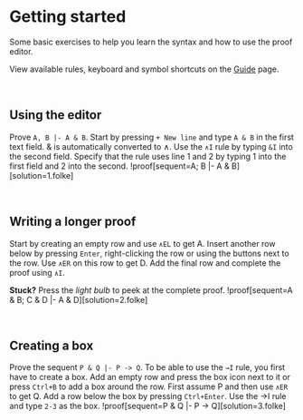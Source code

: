# Getting started
Some basic exercises to help you learn the syntax and how to use the proof editor.

View available rules, keyboard and symbol shortcuts on the [Guide](../guide/) page.

<br />

## Using the editor
Prove `A, B |- A & B`. Start by pressing `+ New line` and type `A & B` in the first text field. & is automatically converted to ∧. Use the `∧I` rule by typing `&I` into the second field. Specify that the rule uses line 1 and 2 by typing 1 into the first field and 2 into the second.
!proof[sequent=A; B |- A & B][solution=1.folke]

<br />

## Writing a longer proof
Start by creating an empty row and use `∧EL` to get A. Insert another row below by pressing `Enter`, right-clicking the row or using the buttons next to the row. Use `∧ER` on this row to get D. Add the final row and complete the proof using `∧I`.

**Stuck?** Press the *light bulb* to peek at the complete proof.
!proof[sequent=A & B; C & D |- A & D][solution=2.folke]

<br />

## Creating a box
Prove the sequent `P & Q |- P -> Q`. To be able to use the `→I` rule, you first have to create a box. Add an empty row and press the box icon next to it or press `Ctrl+B` to add a box around the row. First assume P and then use `∧ER` to get Q. Add a row below the box by pressing `Ctrl+Enter`. Use the →I rule and type `2-3` as the box.
!proof[sequent=P & Q |- P -> Q][solution=3.folke]